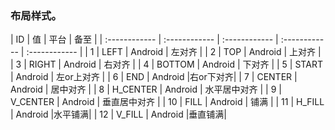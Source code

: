 ###  布局样式。


| ID  | 值  |  平台 | 备至  |
| :------------ | :------------ | :------------ | :------------ | :------------ |
|  1 | LEFT   |  Android | 左对齐  |
| 2  |  TOP  |  Android |  上对齐 |
| 3  | RIGHT   |  Android | 右对齐  |
| 4  | BOTTOM   |  Android | 下对齐  |
|  5 |  START  | Android   | 左or上对齐  |
|  6 | END   |  Android  |右or下对齐|
|  7 | CENTER   |  Android | 居中对齐  |
|  8 |  H_CENTER  | Android  | 水平居中对齐  |
| 9  |   V_CENTER |  Android | 垂直居中对齐  |
|  10 |  FILL   | Android   | 铺满  |
|  11 | H_FILL    |  Android  |水平铺满|
|  12 | V_FILL    |  Android  |垂直铺满|